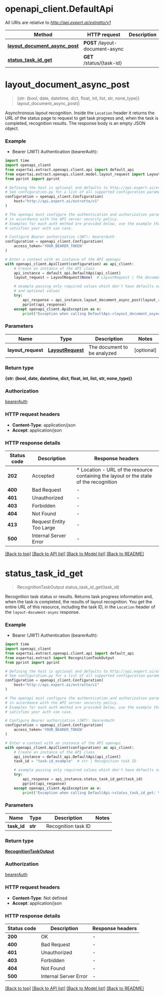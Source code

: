 # openapi_client.DefaultApi

All URIs are relative to *http://api.expert.ai/estratto/v1*

Method | HTTP request | Description
------------- | ------------- | -------------
[**layout_document_async_post**](DefaultApi.md#layout_document_async_post) | **POST** /layout-document-async | 
[**status_task_id_get**](DefaultApi.md#status_task_id_get) | **GET** /status/{task-id} | 


# **layout_document_async_post**
> {str: (bool, date, datetime, dict, float, int, list, str, none_type)} layout_document_async_post()



Asynchronous layout recognition.   Inside the `Location` header it returns the URL of the status page to request to get task progress and, when the task is completed, recognition results.   The response body is an empty JSON object. 

### Example

* Bearer (JWT) Authentication (bearerAuth):

```python
import time
import openapi_client
from expertai.extract.openapi.client.api import default_api
from expertai.extract.openapi.client.model.layout_request import LayoutRequest
from pprint import pprint

# Defining the host is optional and defaults to http://api.expert.ai/estratto/v1
# See configuration.py for a list of all supported configuration parameters.
configuration = openapi_client.Configuration(
    host="http://api.expert.ai/estratto/v1"
)

# The openapi must configure the authentication and authorization parameters
# in accordance with the API server security policy.
# Examples for each auth method are provided below, use the example that
# satisfies your auth use case.

# Configure Bearer authorization (JWT): bearerAuth
configuration = openapi_client.Configuration(
    access_token='YOUR_BEARER_TOKEN'
)

# Enter a context with an instance of the API openapi
with openapi_client.ApiClient(configuration) as api_client:
    # Create an instance of the API class
    api_instance = default_api.DefaultApi(api_client)
    layout_request = LayoutRequest(None)  # LayoutRequest | The document to be analyzed (optional)

    # example passing only required values which don't have defaults set
    # and optional values
    try:
        api_response = api_instance.layout_document_async_post(layout_request=layout_request)
        pprint(api_response)
    except openapi_client.ApiException as e:
        print("Exception when calling DefaultApi->layout_document_async_post: %s\n" % e)
```


### Parameters

Name | Type | Description  | Notes
------------- | ------------- | ------------- | -------------
 **layout_request** | [**LayoutRequest**](LayoutRequest.md)| The document to be analyzed | [optional]

### Return type

**{str: (bool, date, datetime, dict, float, int, list, str, none_type)}**

### Authorization

[bearerAuth](../README.md#bearerAuth)

### HTTP request headers

 - **Content-Type**: application/json
 - **Accept**: application/json


### HTTP response details

| Status code | Description | Response headers |
|-------------|-------------|------------------|
**202** | Accepted |  * Location - URL of the resource containing the layout or the state of the recognition <br>  |
**400** | Bad Request |  -  |
**401** | Unauthorized |  -  |
**403** | Forbidden |  -  |
**404** | Not Found |  -  |
**413** | Request Entity Too Large |  -  |
**500** | Internal Server Error |  -  |

[[Back to top]](#) [[Back to API list]](../README.md#documentation-for-api-endpoints) [[Back to Model list]](../README.md#documentation-for-models) [[Back to README]](../README.md)

# **status_task_id_get**
> RecognitionTaskOutput status_task_id_get(task_id)



Recognition task status or results.   Returns task progress information and, when the task is completed, the results of layout recognition.   You get the entire URL of this resource, including the task ID, in the `Location` header of the `layout-document-async` response. 

### Example

* Bearer (JWT) Authentication (bearerAuth):

```python
import time
import openapi_client
from expertai.extract.openapi.client.api import default_api
from expertai.extract import RecognitionTaskOutput
from pprint import pprint

# Defining the host is optional and defaults to http://api.expert.ai/estratto/v1
# See configuration.py for a list of all supported configuration parameters.
configuration = openapi_client.Configuration(
    host="http://api.expert.ai/estratto/v1"
)

# The openapi must configure the authentication and authorization parameters
# in accordance with the API server security policy.
# Examples for each auth method are provided below, use the example that
# satisfies your auth use case.

# Configure Bearer authorization (JWT): bearerAuth
configuration = openapi_client.Configuration(
    access_token='YOUR_BEARER_TOKEN'
)

# Enter a context with an instance of the API openapi
with openapi_client.ApiClient(configuration) as api_client:
    # Create an instance of the API class
    api_instance = default_api.DefaultApi(api_client)
    task_id = "task-id_example"  # str | Recognition task ID

    # example passing only required values which don't have defaults set
    try:
        api_response = api_instance.status_task_id_get(task_id)
        pprint(api_response)
    except openapi_client.ApiException as e:
        print("Exception when calling DefaultApi->status_task_id_get: %s\n" % e)
```


### Parameters

Name | Type | Description  | Notes
------------- | ------------- | ------------- | -------------
 **task_id** | **str**| Recognition task ID |

### Return type

[**RecognitionTaskOutput**](RecognitionTaskOutput.md)

### Authorization

[bearerAuth](../README.md#bearerAuth)

### HTTP request headers

 - **Content-Type**: Not defined
 - **Accept**: application/json


### HTTP response details

| Status code | Description | Response headers |
|-------------|-------------|------------------|
**200** | OK |  -  |
**400** | Bad Request |  -  |
**401** | Unauthorized |  -  |
**403** | Forbidden |  -  |
**404** | Not Found |  -  |
**500** | Internal Server Error |  -  |

[[Back to top]](#) [[Back to API list]](../README.md#documentation-for-api-endpoints) [[Back to Model list]](../README.md#documentation-for-models) [[Back to README]](../README.md)

